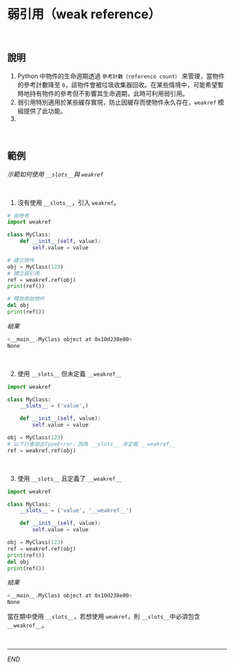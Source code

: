 # 弱引用（weak reference）

<br>

## 說明

1. Python 中物件的生命週期透過 `參考計數（reference count）` 來管理，當物件的參考計數降至 `0`，該物件會被垃圾收集器回收。在某些情境中，可能希望暫時地持有物件的參考但不影響其生命週期，此時可利用弱引用。
2. 弱引用特別適用於某些緩存實現，防止因緩存而使物件永久存在，`weakref` 模組提供了此功能。
3. 

<br>

## 範例

_示範如何使用 `__slots__`與 `weakref`_

<br>

1. 沒有使用 `__slots__`，引入 `weakref`。

```python
# 弱參考
import weakref

class MyClass:
    def __init__(self, value):
        self.value = value

# 建立物件
obj = MyClass(123)
# 建立弱引用
ref = weakref.ref(obj)
print(ref())

# 釋放原始物件
del obj
print(ref())
```

_結果_

```bash
<__main__.MyClass object at 0x10d238e80>
None
```

<br>

2. 使用 `__slots__` 但未定義 `__weakref__`

```python
import weakref

class MyClass:
    __slots__ = ('value',)

    def __init__(self, value):
        self.value = value

obj = MyClass(123)
# 以下行會拋出TypeError，因為 __slots__ 未定義 __weakref__
ref = weakref.ref(obj)
```

<br>

3. 使用 `__slots__` 且定義了 `__weakref__`

```python
import weakref

class MyClass:
    __slots__ = ('value', '__weakref__')

    def __init__(self, value):
        self.value = value

obj = MyClass(123)
ref = weakref.ref(obj)  
print(ref())  
del obj
print(ref())  
```

_結果_

```bash
<__main__.MyClass object at 0x10d238e80>
None
```

當在類中使用 `__slots__`，若想使用 `weakref`，則 `__slots__`中必須包含 `__weakref__`。

<br>

---

_END_
